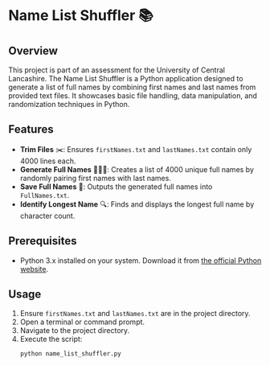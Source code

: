 # Name List Shuffler 📚

## Overview

This project is part of an assessment for the University of Central Lancashire. The Name List Shuffler is a Python application designed to generate a list of full names by combining first names and last names from provided text files. It showcases basic file handling, data manipulation, and randomization techniques in Python.

## Features

- **Trim Files** ✂️: Ensures `firstNames.txt` and `lastNames.txt` contain only 4000 lines each.
- **Generate Full Names** 🧑‍🤝‍🧑: Creates a list of 4000 unique full names by randomly pairing first names with last names.
- **Save Full Names** 💾: Outputs the generated full names into `FullNames.txt`.
- **Identify Longest Name** 🔍: Finds and displays the longest full name by character count.

## Prerequisites

- Python 3.x installed on your system. Download it from [the official Python website](https://www.python.org/downloads/).

## Usage

1. Ensure `firstNames.txt` and `lastNames.txt` are in the project directory.
2. Open a terminal or command prompt.
3. Navigate to the project directory.
4. Execute the script:
   ```sh
   python name_list_shuffler.py
